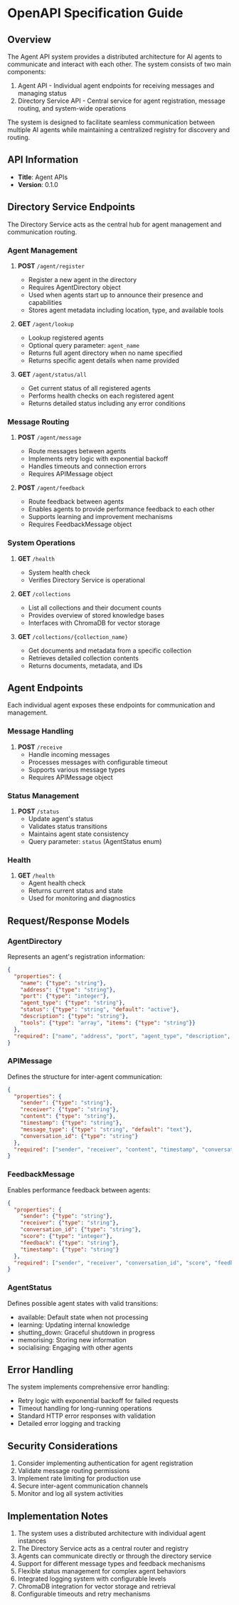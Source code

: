 # OpenAPI Specification Guide

## Overview
The Agent API system provides a distributed architecture for AI agents to communicate and interact with each other. The system consists of two main components:
1. Agent API - Individual agent endpoints for receiving messages and managing status
2. Directory Service API - Central service for agent registration, message routing, and system-wide operations

The system is designed to facilitate seamless communication between multiple AI agents while maintaining a centralized registry for discovery and routing.

## API Information
- **Title**: Agent APIs
- **Version**: 0.1.0

## Directory Service Endpoints
The Directory Service acts as the central hub for agent management and communication routing.

### Agent Management
1. **POST** `/agent/register`
   - Register a new agent in the directory
   - Requires AgentDirectory object
   - Used when agents start up to announce their presence and capabilities
   - Stores agent metadata including location, type, and available tools

2. **GET** `/agent/lookup`
   - Lookup registered agents
   - Optional query parameter: `agent_name`
   - Returns full agent directory when no name specified
   - Returns specific agent details when name provided

3. **GET** `/agent/status/all`
   - Get current status of all registered agents
   - Performs health checks on each registered agent
   - Returns detailed status including any error conditions

### Message Routing
1. **POST** `/agent/message`
   - Route messages between agents
   - Implements retry logic with exponential backoff
   - Handles timeouts and connection errors
   - Requires APIMessage object

2. **POST** `/agent/feedback`
   - Route feedback between agents
   - Enables agents to provide performance feedback to each other
   - Supports learning and improvement mechanisms
   - Requires FeedbackMessage object

### System Operations
1. **GET** `/health`
   - System health check
   - Verifies Directory Service is operational

2. **GET** `/collections`
   - List all collections and their document counts
   - Provides overview of stored knowledge bases
   - Interfaces with ChromaDB for vector storage

3. **GET** `/collections/{collection_name}`
   - Get documents and metadata from a specific collection
   - Retrieves detailed collection contents
   - Returns documents, metadata, and IDs

## Agent Endpoints
Each individual agent exposes these endpoints for communication and management.

### Message Handling
1. **POST** `/receive`
   - Handle incoming messages
   - Processes messages with configurable timeout
   - Supports various message types
   - Requires APIMessage object

### Status Management
1. **POST** `/status`
   - Update agent's status
   - Validates status transitions
   - Maintains agent state consistency
   - Query parameter: `status` (AgentStatus enum)

### Health
1. **GET** `/health`
   - Agent health check
   - Returns current status and state
   - Used for monitoring and diagnostics

## Request/Response Models

### AgentDirectory
Represents an agent's registration information:
```json
{
  "properties": {
    "name": {"type": "string"},
    "address": {"type": "string"},
    "port": {"type": "integer"},
    "agent_type": {"type": "string"},
    "status": {"type": "string", "default": "active"},
    "description": {"type": "string"},
    "tools": {"type": "array", "items": {"type": "string"}}
  },
  "required": ["name", "address", "port", "agent_type", "description", "tools"]
}
```

### APIMessage
Defines the structure for inter-agent communication:
```json
{
  "properties": {
    "sender": {"type": "string"},
    "receiver": {"type": "string"},
    "content": {"type": "string"},
    "timestamp": {"type": "string"},
    "message_type": {"type": "string", "default": "text"},
    "conversation_id": {"type": "string"}
  },
  "required": ["sender", "receiver", "content", "timestamp", "conversation_id"]
}
```

### FeedbackMessage
Enables performance feedback between agents:
```json
{
  "properties": {
    "sender": {"type": "string"},
    "receiver": {"type": "string"},
    "conversation_id": {"type": "string"},
    "score": {"type": "integer"},
    "feedback": {"type": "string"},
    "timestamp": {"type": "string"}
  },
  "required": ["sender", "receiver", "conversation_id", "score", "feedback", "timestamp"]
}
```

### AgentStatus
Defines possible agent states with valid transitions:
- available: Default state when not processing
- learning: Updating internal knowledge
- shutting_down: Graceful shutdown in progress
- memorising: Storing new information
- socialising: Engaging with other agents

## Error Handling
The system implements comprehensive error handling:
- Retry logic with exponential backoff for failed requests
- Timeout handling for long-running operations
- Standard HTTP error responses with validation
- Detailed error logging and tracking

## Security Considerations
1. Consider implementing authentication for agent registration
2. Validate message routing permissions
3. Implement rate limiting for production use
4. Secure inter-agent communication channels
5. Monitor and log all system activities

## Implementation Notes
1. The system uses a distributed architecture with individual agent instances
2. The Directory Service acts as a central router and registry
3. Agents can communicate directly or through the directory service
4. Support for different message types and feedback mechanisms
5. Flexible status management for complex agent behaviors
6. Integrated logging system with configurable levels
7. ChromaDB integration for vector storage and retrieval
8. Configurable timeouts and retry mechanisms
